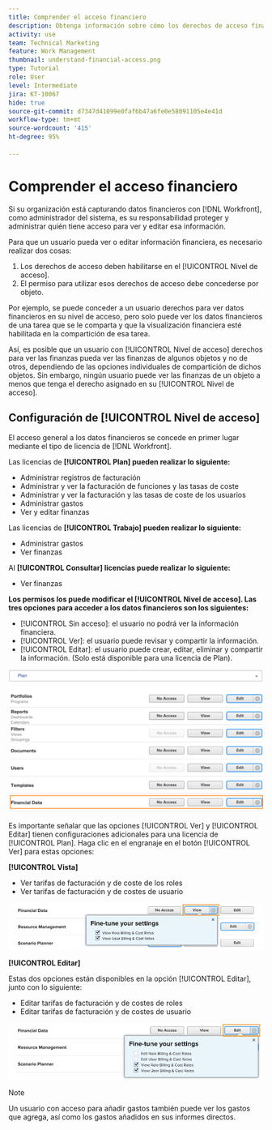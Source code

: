 ```yaml
---
title: Comprender el acceso financiero
description: Obtenga información sobre cómo los derechos de acceso financiero permiten a los administradores controlar quién puede ver y editar la información financiera rastreada en Workfront.
activity: use
team: Technical Marketing
feature: Work Management
thumbnail: understand-financial-access.png
type: Tutorial
role: User
level: Intermediate
jira: KT-10067
hide: true
source-git-commit: d7347d41099e0faf6b47a6fe0e58091105e4e41d
workflow-type: tm+mt
source-wordcount: '415'
ht-degree: 95%

---
```


# Comprender el acceso financiero

Si su organización está capturando datos financieros con [!DNL Workfront], como administrador del sistema, es su responsabilidad proteger y administrar quién tiene acceso para ver y editar esa información.

Para que un usuario pueda ver o editar información financiera, es necesario realizar dos cosas:

1. Los derechos de acceso deben habilitarse en el [!UICONTROL Nivel de acceso].
2. El permiso para utilizar esos derechos de acceso debe concederse por objeto.

Por ejemplo, se puede conceder a un usuario derechos para ver datos financieros en su nivel de acceso, pero solo puede ver los datos financieros de una tarea que se le comparta y que la visualización financiera esté habilitada en la compartición de esa tarea.

Así, es posible que un usuario con [!UICONTROL Nivel de acceso] derechos para ver las finanzas pueda ver las finanzas de algunos objetos y no de otros, dependiendo de las opciones individuales de compartición de dichos objetos. Sin embargo, ningún usuario puede ver las finanzas de un objeto a menos que tenga el derecho asignado en su [!UICONTROL Nivel de acceso].

## Configuración de [!UICONTROL Nivel de acceso]

El acceso general a los datos financieros se concede en primer lugar mediante el tipo de licencia de [!DNL Workfront].

Las licencias de **[!UICONTROL Plan] pueden realizar lo siguiente:**

* Administrar registros de facturación
* Administrar y ver la facturación de funciones y las tasas de coste
* Administrar y ver la facturación y las tasas de coste de los usuarios
* Administrar gastos
* Ver y editar finanzas

Las licencias de **[!UICONTROL Trabajo] pueden realizar lo siguiente:**

* Administrar gastos
* Ver finanzas

Al **[!UICONTROL Consultar] licencias puede realizar lo siguiente:**

* Ver finanzas

**Los permisos los puede modificar el [!UICONTROL Nivel de acceso]. Las tres opciones para acceder a los datos financieros son los siguientes:**

* [!UICONTROL Sin acceso]: el usuario no podrá ver la información financiera.
* [!UICONTROL Ver]: el usuario puede revisar y compartir la información.
* [!UICONTROL Editar]: el usuario puede crear, editar, eliminar y compartir la información. (Solo está disponible para una licencia de Plan).

![Imagen que muestra las opciones generales de Datos financieros en un nivel de acceso](assets/setting-up-finances-8.png)

Es importante señalar que las opciones [!UICONTROL Ver] y [!UICONTROL Editar] tienen configuraciones adicionales para una licencia de [!UICONTROL Plan]. Haga clic en el engranaje en el botón [!UICONTROL Ver] para estas opciones:

**[!UICONTROL Vista]**

* Ver tarifas de facturación y de coste de los roles
* Ver tarifas de facturación y de costes de usuario

![Imagen que muestra las opciones de vista de datos financieros en un nivel de acceso](assets/setting-up-finances-9.png)

**[!UICONTROL Editar]**

Estas dos opciones están disponibles en la opción [!UICONTROL Editar], junto con lo siguiente:

* Editar tarifas de facturación y de costes de roles
* Editar tarifas de facturación y de costes de usuario

![Imagen que muestra las opciones de edición de datos financieros en un nivel de acceso](assets/setting-up-finances-10.png)

>[!NOTE]
>
>Un usuario con acceso para añadir gastos también puede ver los gastos que agrega, así como los gastos añadidos en sus informes directos.
